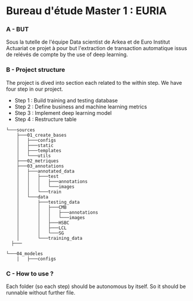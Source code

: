 # Bureau d'étude Master 1 : EURIA
### A - BUT
Sous la tutelle de l'équipe Data scientist de Arkea et de Euro Institut Actuariat ce projet à pour but l'extraction de transaction automatique issus de relévés de compte by the use of deep learning.

### B - Project structure
The project is dived into section each related to the within step. We have four step in our project.
- Step 1 : Build training and testing database
- Step 2 : Define business and machine learning metrics
- Step 3 : Implement deep learning model
- Step 4 : Restructure table
```
└───sources
    ├───01_create_bases
    │   ├───configs
    │   ├───static
    │   ├───templates
    │   └───utils
    ├───02_metriques
    ├───03_annotations
    │   ├───annotated_data
    │   │   ├───test
    │   │   │   ├───annotations
    │   │   │   └───images
    │   │   └───train
    │   └───data
    │       ├───testing_data
    │       │   ├───CMB
    │       │   │   ├───annotations
    │       │   │   └───images
    │       │   ├───HSBC
    │       │   ├───LCL
    │       │   └───SG
    │       └───training_data
  ├───

└───04_modeles
    │   ├───configs
```
### C - How to use ?
Each folder (so each step) should be autonomous by itself. So it should be runnable without further file. 
